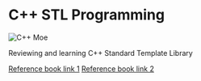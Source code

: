# C++ STL Programming
![C++ Moe](http://cfile23.uf.tistory.com/image/2441EC4052B01CFD36B2D2)

Reviewing and learning C++ Standard Template Library

[Reference book link 1](http://www.hanbit.co.kr/book/look.html?isbn=978-89-7914-913-5)
[Reference book link 2](http://www.amazon.com/Standard-Library-Tutorial-Reference-2nd/dp/0321623215/ref=sr_1_1?ie=UTF8&qid=1460344269&sr=8-1&keywords=STL)